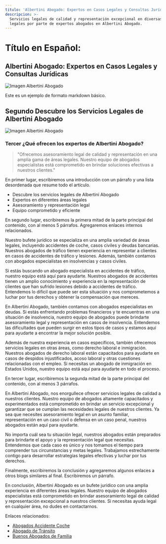 ```yaml
---
titulo: 'Albertini Abogado: Expertos en Casos Legales y Consultas Jurídicas'
descripcion: >-
  Servicios legales de calidad y representación excepcional en diversas áreas
  legales por parte de expertos abogados en Albertini Abogado.
---
```


# Título en Español:

## Albertini Abogado: Expertos en Casos Legales y Consultas Jurídicas

![Imagen Albertini Abogado](./img/albertini-abogado-1.webp)

Este es un ejemplo de formato markdown básico.

## Segundo Descubre los Servicios Legales de Albertini Abogado

![Imagen Albertini Abogado](./img/albertini-abogado-2.webp)

### Tercer ¿Qué ofrecen los expertos de Albertini Abogado?

> "Ofrecemos asesoramiento legal de calidad y representación en una amplia gama de áreas legales. Nuestro equipo de abogados especialistas está comprometido en brindar soluciones efectivas a nuestros clientes."

En primer lugar, escribiremos una introducción con un párrafo y una lista desordenada que resume todo el artículo.

- Descubre los servicios legales de Albertini Abogado
- Expertos en diferentes áreas legales
- Asesoramiento y representación legal
- Equipo comprometido y eficiente

En segundo lugar, escribiremos la primera mitad de la parte principal del contenido, con al menos 5 párrafos. Agregaremos enlaces internos relacionados.

Nuestro bufete jurídico se especializa en una amplia variedad de áreas legales, incluyendo accidentes de coche, casos civiles y deudas bancarias. Nuestros abogados de tráfico tienen experiencia en representar a clientes en casos de accidentes de tráfico y lesiones. Además, también contamos con abogados especialistas en insolvencias y casos civiles.

Si estás buscando un abogado especialista en accidentes de tráfico, nuestro equipo está aquí para ayudarte. Nuestros abogados de accidentes tienen un amplio conocimiento y experiencia en la representación de clientes que han sufrido lesiones debido a accidentes de tráfico. Entendemos lo difícil que puede ser esta situación y nos comprometemos a luchar por tus derechos y obtener la compensación que mereces.

En Albertini Abogado, también contamos con abogados especialistas en deudas. Si estás enfrentando problemas financieros y te encuentras en una situación de insolvencia, nuestro equipo de abogados puede brindarte asesoramiento legal y representación en casos de insolvencia. Entendemos las dificultades que pueden surgir en estos tipos de casos y estamos aquí para ayudarte a encontrar la mejor solución posible.

Además de nuestra experiencia en casos específicos, también ofrecemos servicios legales en otras áreas, como derecho laboral e inmigración. Nuestros abogados de derecho laboral están capacitados para ayudarte en casos de despidos injustificados, acoso laboral y otras cuestiones relacionadas con el empleo. Si necesitas un abogado de inmigración en Estados Unidos, nuestro equipo está aquí para ayudarte en todo el proceso.

En tercer lugar, escribiremos la segunda mitad de la parte principal del contenido, con al menos 3 párrafos.

En Albertini Abogado, nos enorgullece ofrecer servicios legales de calidad a nuestros clientes. Nuestro equipo de abogados altamente capacitados y experimentados está comprometido en brindar un servicio excepcional y garantizar que se cumplan las necesidades legales de nuestros clientes. Ya sea que necesites asesoramiento legal en un asunto familiar, representación en un caso civil o defensa en un caso penal, nuestros abogados están aquí para ayudarte.

No importa cuál sea tu situación legal, nuestros abogados están preparados para brindarte el apoyo y la representación legal que necesitas. Entendemos que cada caso es único y nos tomamos el tiempo para comprender tus circunstancias y metas legales. Trabajamos estrechamente contigo para desarrollar estrategias legales efectivas y luchar por tus derechos.

Finalmente, escribiremos la conclusión y agregaremos algunos enlaces a otros blogs similares al final. Escribiremos un párrafo.

En conclusión, Albertini Abogado es un bufete jurídico con una amplia experiencia en diferentes áreas legales. Nuestro equipo de abogados especialistas está comprometido en brindar asesoramiento legal de calidad y representación excepcional a nuestros clientes. Si necesitas ayuda legal en cualquier área, no dudes en contactarnos.

Enlaces relacionados:

- [Abogados Accidente Coche](abogados-accidente-coche)
- [Abogado de Tránsito](abogado-de-transito)
- [Buenos Abogados de Familia](buenos-abogados-de-familia)
